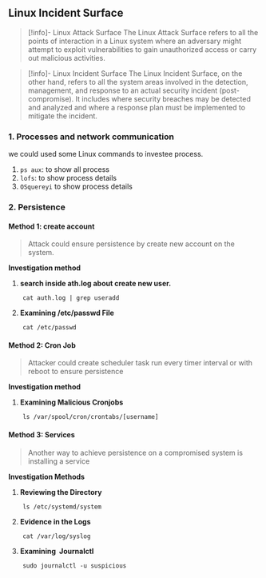 
## Linux Incident Surface

> [!info]- Linux Attack Surface
> The Linux Attack Surface refers to all the points of interaction in a Linux system where an adversary might attempt to exploit vulnerabilities to gain unauthorized access or carry out malicious activities.

> [!info]- Linux Incident Surface
> The Linux Incident Surface, on the other hand, refers to all the system areas involved in the detection, management, and response to an actual security incident (post-compromise). It includes where security breaches may be detected and analyzed and where a response plan must be implemented to mitigate the incident.

### 1. Processes and network communication

we could used some Linux commands to investee process.

1. `ps aux`: to show all process
2. `lofs`: to show process details
3. `OSquereyi` to show process details


### 2. Persistence

#### Method 1: create account

> Attack could ensure persistence by create new account on the system.

**Investigation method**
1. **search inside ath.log about create new user.**
```
	cat auth.log | grep useradd
```
2. **Examining /etc/passwd File**
```
	cat /etc/passwd
```

#### Method 2: Cron Job

> Attacker could create scheduler task run every timer interval or with reboot to ensure persistence

**Investigation method**
1. **Examining Malicious Cronjobs**
```
	ls /var/spool/cron/crontabs/[username]
```


#### Method 3: Services

> Another way to achieve persistence on a compromised system is installing a service

**Investigation Methods**
1. **Reviewing the Directory**
```
	ls /etc/systemd/system
```
2. **Evidence in the Logs**
```
	cat /var/log/syslog
```
3. **Examining  Journalctl**
```
	sudo journalctl -u suspicious
```